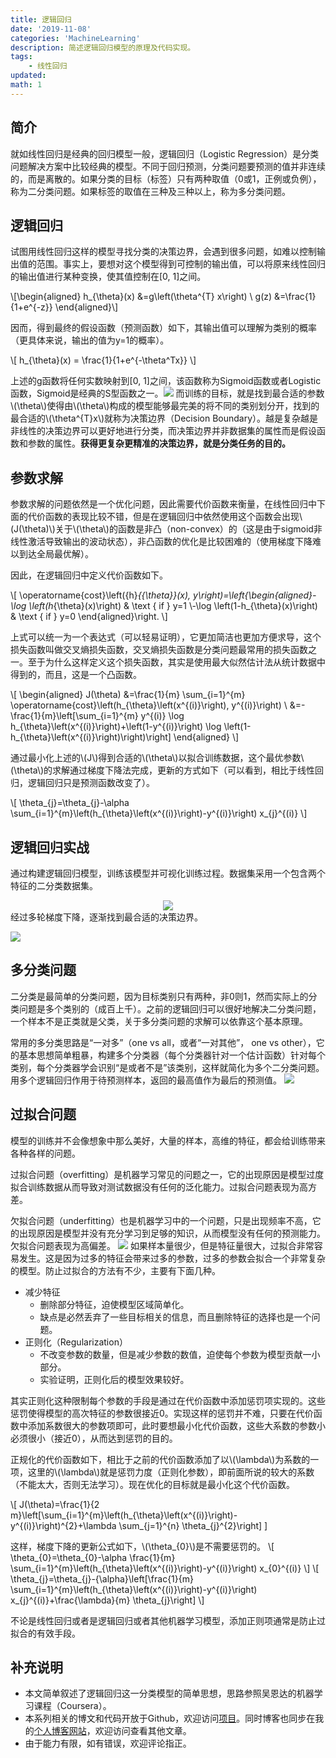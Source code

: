 ```yaml
---
title: 逻辑回归
date: '2019-11-08'
categories: 'MachineLearning'
description: 简述逻辑回归模型的原理及代码实现。
tags: 
    - 线性回归
updated: 
math: 1
---
```


## 简介
就如线性回归是经典的回归模型一般，逻辑回归（Logistic Regression）是分类问题解决方案中比较经典的模型。不同于回归预测，分类问题要预测的值并非连续的，而是离散的。如果分类的目标（标签）只有两种取值（0或1，正例或负例），称为二分类问题。如果标签的取值在三种及三种以上，称为多分类问题。


## 逻辑回归
试图用线性回归这样的模型寻找分类的决策边界，会遇到很多问题，如难以控制输出值的范围。事实上，要想对这个模型得到可控制的输出值，可以将原来线性回归的输出值进行某种变换，使其值控制在[0, 1]之间。

\\[\begin{aligned} h_{\theta}(x) &=g\left(\theta^{T} x\right) \\ g(z) &=\frac{1}{1+e^{-z}} \end{aligned}\\]

因而，得到最终的假设函数（预测函数）如下，其输出值可以理解为类别的概率（更具体来说，输出的值为y=1的概率）。

\\[
h_{\theta}(x) = \frac{1}{1+e^{-\theta^Tx}}
\\]

上述的g函数将任何实数映射到[0, 1]之间，该函数称为Sigmoid函数或者Logistic函数，Sigmoid是经典的S型函数之一。![](/asset/2019-11-08/sigmoid.png)
而训练的目标，就是找到最合适的参数\\(\theta\\)使得由\\(\theta\\)构成的模型能够最完美的将不同的类别划分开，找到的最合适的\\(\theta^{T}x\\)就称为决策边界（Decision Boundary）。越是复杂越是非线性的决策边界可以更好地进行分类，而决策边界并非数据集的属性而是假设函数和参数的属性。**获得更复杂更精准的决策边界，就是分类任务的目的。**


## 参数求解
参数求解的问题依然是一个优化问题，因此需要代价函数来衡量，在线性回归中下面的代价函数的表现比较不错，但是在逻辑回归中依然使用这个函数会出现\\(J(\theta)\\)关于\\(\theta\\)的函数是非凸（non-convex）的（这是由于sigmoid非线性激活导致输出的波动状态），非凸函数的优化是比较困难的（使用梯度下降难以到达全局最优解）。

因此，在逻辑回归中定义代价函数如下。

\\[
\operatorname{cost}\left({h}_{{\theta}}(x), y\right)=\left\{\begin{aligned}-\log \left(h_{\theta}(x)\right) & \text { if } y=1 \\-\log \left(1-h_{\theta}(x)\right) & \text { if } y=0 \end{aligned}\right.
\\]

上式可以统一为一个表达式（可以轻易证明），它更加简洁也更加方便求导，这个损失函数叫做交叉熵损失函数，交叉熵损失函数是分类问题最常用的损失函数之一。至于为什么这样定义这个损失函数，其实是使用最大似然估计法从统计数据中得到的，而且，这是一个凸函数。

\\[
\begin{aligned} J(\theta) &=\frac{1}{m} \sum_{i=1}^{m} \operatorname{cost}\left(h_{\theta}\left(x^{(i)}\right), y^{(i)}\right) \\ &=-\frac{1}{m}\left[\sum_{i=1}^{m} y^{(i)} \log h_{\theta}\left(x^{(i)}\right)+\left(1-y^{(i)}\right) \log \left(1-h_{\theta}\left(x^{(i)}\right)\right)\right] \end{aligned}
\\]

通过最小化上述的\\(J\\)得到合适的\\(\theta\\)以拟合训练数据，这个最优参数\\(\theta\\)的求解通过梯度下降法完成，更新的方式如下（可以看到，相比于线性回归，逻辑回归只是预测函数改变了）。

\\[
\theta_{j}=\theta_{j}-\alpha \sum_{i=1}^{m}\left(h_{\theta}\left(x^{(i)}\right)-y^{(i)}\right) x_{j}^{(i)}
\\]

## 逻辑回归实战
通过构建逻辑回归模型，训练该模型并可视化训练过程。数据集采用一个包含两个特征的二分类数据集。

<div align="center"> <img src ="/asset/2019-11-08/data.png"/></div>
经过多轮梯度下降，逐渐找到最合适的决策边界。

![](/asset/2019-11-08/rst.gif)


## 多分类问题
二分类是最简单的分类问题，因为目标类别只有两种，非0则1，然而实际上的分类问题是多个类别的（成百上千）。之前的逻辑回归可以很好地解决二分类问题，一个样本不是正类就是父类，关于多分类问题的求解可以依靠这个基本原理。

常用的多分类思路是“一对多”（one vs all，或者“一对其他”， one vs other），它的基本思想简单粗暴，构建多个分类器（每个分类器针对一个估计函数）针对每个类别，每个分类器学会识别“是或者不是”该类别，这样就简化为多个二分类问题。用多个逻辑回归作用于待预测样本，返回的最高值作为最后的预测值。
![](/asset/2019-11-08/onevsall.jpeg)


## 过拟合问题
模型的训练并不会像想象中那么美好，大量的样本，高维的特征，都会给训练带来各种各样的问题。

过拟合问题（overfitting）是机器学习常见的问题之一，它的出现原因是模型过度拟合训练数据从而导致对测试数据没有任何的泛化能力。过拟合问题表现为高方差。

欠拟合问题（underfitting）也是机器学习中的一个问题，只是出现频率不高，它的出现原因是模型并没有充分学习到足够的知识，从而模型没有任何的预测能力。欠拟合问题表现为高偏差。
![](/asset/2019-11-08/overfit.png)
如果样本量很少，但是特征量很大，过拟合非常容易发生。这是因为过多的特征会带来过多的参数，过多的参数会拟合一个非常复杂的模型。防止过拟合的方法有不少，主要有下面几种。
- 减少特征
  - 删除部分特征，迫使模型区域简单化。
  - 缺点是必然丢弃了一些目标相关的信息，而且删除特征的选择也是一个问题。
- 正则化（Regularization）
  - 不改变参数的数量，但是减少参数的数值，迫使每个参数为模型贡献一小部分。
  - 实验证明，正则化后的模型效果较好。

其实正则化这种限制每个参数的手段是通过在代价函数中添加惩罚项实现的。这些惩罚使得模型的高次特征的参数很接近0。实现这样的惩罚并不难，只要在代价函数中添加系数很大的参数项即可，此时要想最小化代价函数，这些大系数的参数小必须很小（接近0），从而达到惩罚的目的。

正规化的代价函数如下，相比于之前的代价函数添加了以\\(\lambda\\)为系数的一项，这里的\\(\lambda\\)就是惩罚力度（正则化参数），即前面所说的较大的系数（不能太大，否则无法学习）。现在优化的目标就是最小化这个代价函数。

\\[
J(\theta)=\frac{1}{2 m}\left[\sum_{i=1}^{m}\left(h_{\theta}\left(x^{(i)}\right)-y^{(i)}\right)^{2}+\lambda \sum_{j=1}^{n} \theta_{j}^{2}\right]
\]

这样，梯度下降的更新公式如下，\\(\theta_{0}\\)是不需要惩罚的。
\\[
\theta_{0}=\theta_{0}-\alpha \frac{1}{m} \sum_{i=1}^{m}\left(h_{\theta}\left(x^{(i)}\right)-y^{(i)}\right) x_{0}^{(i)}
\\]
\\[
\theta_{j}=\theta_{j}-{\alpha}\left[\frac{1}{m} \sum_{i=1}^{m}\left(h_{\theta}\left(x^{(i)}\right)-y^{(i)}\right) x_{j}^{(i)}+\frac{\lambda}{m} \theta_{j}\right]
\\]

不论是线性回归或者是逻辑回归或者其他机器学习模型，添加正则项通常是防止过拟合的有效手段。


## 补充说明
- 本文简单叙述了逻辑回归这一分类模型的简单思想，思路参照吴恩达的机器学习课程（Coursera）。
- 本系列相关的博文和代码开放于Github，欢迎访问[项目](https://github.com/luanshiyinyang/ML)。同时博客也同步在我的[个人博客网站](https://luanshiyinyang.github.io)，欢迎访问查看其他文章。
- 由于能力有限，如有错误，欢迎评论指正。